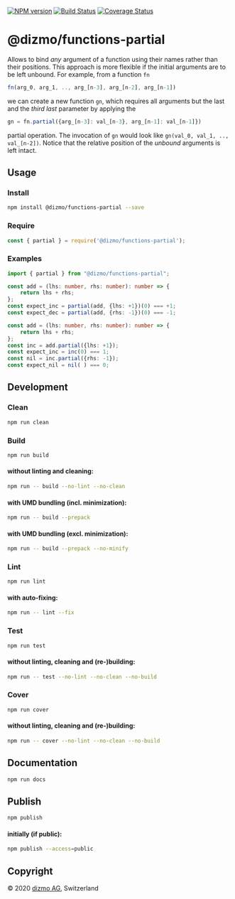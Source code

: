 [![NPM version](https://badge.fury.io/js/%40dizmo%2Ffunctions-partial.svg)](https://npmjs.org/package/@dizmo/functions-partial)
[![Build Status](https://travis-ci.com/dizmo/functions-partial.svg?branch=master)](https://travis-ci.com/dizmo/functions-partial)
[![Coverage Status](https://coveralls.io/repos/github/dizmo/functions-partial/badge.svg?branch=master)](https://coveralls.io/github/dizmo/functions-partial?branch=master)

# @dizmo/functions-partial

Allows to bind *any* argument of a function using their names rather than their positions. This approach is more flexible if the initial arguments are to be left unbound. For example, from a function `fn`

```javascript
fn(arg_0, arg_1, .., arg_[n-3], arg_[n-2], arg_[n-1])
```

we can create a new function `gn`, which requires all arguments but the last and the *third last* parameter by applying the

```javascript
gn = fn.partial({arg_[n-3]: val_[n-3}, arg_[n-1]: val_[n-1]})
```

partial operation. The invocation of `gn` would look like `gn(val_0, val_1, .., val_[n-2])`. Notice that the relative position of the *unbound* arguments is left intact.

## Usage

### Install

```sh
npm install @dizmo/functions-partial --save
```

### Require

```javascript
const { partial } = require('@dizmo/functions-partial');
```

### Examples

```typescript
import { partial } from "@dizmo/functions-partial";
```

```typescript
const add = (lhs: number, rhs: number): number => {
    return lhs + rhs;
};
const expect_inc = partial(add, {lhs: +1})(0) === +1;
const expect_dec = partial(add, {rhs: -1})(0) === -1;
```

```typescript
const add = (lhs: number, rhs: number): number => {
    return lhs + rhs;
};
const inc = add.partial({lhs: +1});
const expect_inc = inc(0) === 1;
const nil = inc.partial({rhs: -1});
const expect_nil = nil( ) === 0;
```

## Development

### Clean

```sh
npm run clean
```

### Build

```sh
npm run build
```

#### without linting and cleaning:

```sh
npm run -- build --no-lint --no-clean
```

#### with UMD bundling (incl. minimization):

```sh
npm run -- build --prepack
```

#### with UMD bundling (excl. minimization):

```sh
npm run -- build --prepack --no-minify
```

### Lint

```sh
npm run lint
```

#### with auto-fixing:

```sh
npm run -- lint --fix
```

### Test

```sh
npm run test
```

#### without linting, cleaning and (re-)building:

```sh
npm run -- test --no-lint --no-clean --no-build
```

### Cover

```sh
npm run cover
```

#### without linting, cleaning and (re-)building:

```sh
npm run -- cover --no-lint --no-clean --no-build
```

## Documentation

```sh
npm run docs
```

## Publish

```sh
npm publish
```

#### initially (if public):

```sh
npm publish --access=public
```

## Copyright

 © 2020 [dizmo AG](http://dizmo.com/), Switzerland
